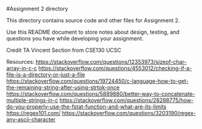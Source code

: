 #Assignment 2 directory

This directory contains source code and other files for Assignment 2.

Use this README document to store notes about design, testing, and
questions you have while developing your assignment.

Credit TA Vincent Section from CSE130 UCSC

Resources:
https://stackoverflow.com/questions/12353973/sizeof-char-array-in-c-c
https://stackoverflow.com/questions/4553012/checking-if-a-file-is-a-directory-or-just-a-file
https://stackoverflow.com/questions/19724450/c-language-how-to-get-the-remaining-string-after-using-strtok-once
https://stackoverflow.com/questions/5889880/better-way-to-concatenate-multiple-strings-in-c
https://stackoverflow.com/questions/28288775/how-do-you-properly-use-the-fstat-function-and-what-are-its-limits
https://regex101.com/
https://stackoverflow.com/questions/3203190/regex-any-ascii-character
